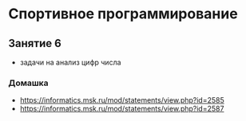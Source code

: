 # Спортивное программирование
## Занятие 6
+ задачи на анализ цифр числа
### Домашка
+ https://informatics.msk.ru/mod/statements/view.php?id=2585
+ https://informatics.msk.ru/mod/statements/view.php?id=2587